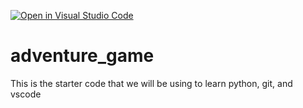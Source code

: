 [![Open in Visual Studio Code](https://classroom.github.com/assets/open-in-vscode-2e0aaae1b6195c2367325f4f02e2d04e9abb55f0b24a779b69b11b9e10269abc.svg)](https://classroom.github.com/online_ide?assignment_repo_id=17771576&assignment_repo_type=AssignmentRepo)
# adventure_game
This is the starter code that we will be using to learn python, git, and vscode
